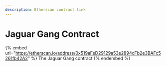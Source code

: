 ```yaml
---
description: Etherscan contract link
---
```


# Jaguar Gang Contract

{% embed url="https://etherscan.io/address/0x519aFeD29129a53e2894cFb2e3BAFc5261fb42A2" %}
The Jaguar Gang contract
{% endembed %}

